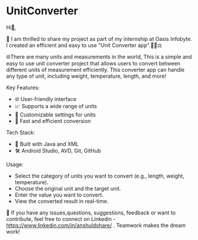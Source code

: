# UnitConverter
Hi👋, 

🎉 I am thrilled to share my project as part of my internship at Oasis Infobyte. I created an efficient and easy to use "Unit Converter app".🚀📏⚖️

🌐There are many units and measurements in the world, This is a simple and easy to use unit converter project that allows users to convert between different units of measurement efficiently. This converter app can handle any type of unit, including weight, temperature, length, and more!

Key Features:
- 🌐 User-friendly interface
- 📈 Supports a wide range of units
- 🔧 Customizable settings for units
- 🚀 Fast and efficient conversion

Tech Stack:
- 🚀 Built with Java and XML
- 🛠️ Android Studio, AVD, Git, GitHub

Usage:
- Select the category of units you want to convert (e.g., length, weight, temperature).
- Choose the original unit and the target unit.
- Enter the value you want to convert.
- View the converted result in real-time.

🤝 If you have any issues,questions, suggestions, feedback or want to contribute, feel free to connect on Linkedin - https://www.linkedin.com/in/anshuldohare/ . Teamwork makes the dream work! 
 

